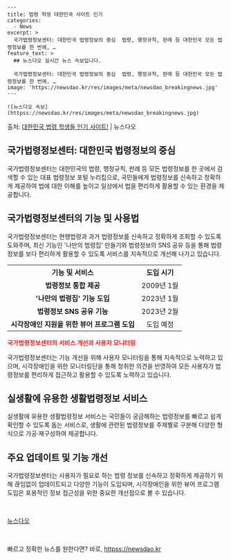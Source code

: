     ---
    title: 법령 학생 대한민국 사이트 인기
    categories:
      - News
    excerpt: >
      국가법령정보센터: 대한민국 법령정보의 중심  법령, 행정규칙, 판례 등 대한민국 모든 법령정보를 한 번에, …
    feature_text: >
      ## 뉴스다오 실시간 뉴스 속보입니다.
    
      국가법령정보센터: 대한민국 법령정보의 중심  법령, 행정규칙, 판례 등 대한민국 모든 법령정보를 한 번에, …
    image: 'https://newsdao.kr/res/images/meta/newsdao_breakingnews.jpg'
    ---
    
    ![뉴스다오 속보](httpss://newsdao.kr/res/images/meta/newsdao_breakingnews.jpg)

<p>출처: <a href="httpss://newsdao.kr/4500" rel="dofollow">대한민국 법령 학생들 인기 사이트!</a> | 뉴스다오</p>

<h2>국가법령정보센터: 대한민국 법령정보의 중심</h2>
<p data-ke-size="size16">국가법령정보센터는 대한민국의 법령, 행정규칙, 판례 등 모든 법령정보를 한 곳에서 검색할 수 있는 대표 법령정보 포털 누리집으로, 국민들에게 법령정보를 신속하고 정확하게 제공하여 법에 대한 이해를 높이고 일상에서 법을 편리하게 활용할 수 있는 환경을 제공합니다.</p>

<h2 data-ke-size="size26">국가법령정보센터의 기능 및 사용법</h2>
<p data-ke-size="size16">국가법령정보센터는 현행법령과 과거 법령정보를 신속하고 정확하게 조회할 수 있도록 도와주며, 최신 기능인 '나만의 법령집' 만들기와 법령정보의 SNS 공유 등을 통해 법령정보를 보다 편리하게 활용할 수 있도록 서비스를 지속적으로 개선해 나가고 있습니다.</p>

<table>
	<tr>
		<th>기능 및 서비스</th>
		<th>도입 시기</th>
	</tr>
	<tr>
		<td style="text-align: center; height: 17px;"><b>법령정보 통합 제공</b></td>
		<td style="text-align: center; height: 17px;">2009년 1월</td>
	</tr>
	<tr>
		<td style="text-align: center; height: 17px;"><b>'나만의 법령집' 기능 도입</b></td>
		<td style="text-align: center; height: 17px;">2023년 1월</td>
	</tr>
	<tr>
		<td style="text-align: center; height: 17px;"><b>법령정보 SNS 공유 기능</b></td>
		<td style="text-align: center; height: 17px;">2023년 2월</td>
	</tr>
	<tr>
		<td style="text-align: center; height: 17px;"><b>시각장애인 지원을 위한 뷰어 프로그램 도입</b></td>
		<td style="text-align: center; height: 17px;">도입 예정</td>
	</tr>
</table>

<b><span style="color: #ee2323;">국가법령정보센터의 서비스 개선과 사용자 모니터링</span></b>
<p data-ke-size="size16">국가법령정보센터는 기능 개선을 위해 사용자 모니터링을 통해 지속적으로 노력하고 있으며, 시각장애인을 위한 모니터링단을 통해 청취한 의견을 반영하여 모든 사용자가 법령정보를 편리하게 접근하고 활용할 수 있도록 노력하고 있습니다.</p>

<h2 data-ke-size="size26">실생활에 유용한 생활법령정보 서비스</h2>
<p data-ke-size="size16">실생활에 유용한 생활법령정보 서비스는 국민들이 궁금해하는 법령정보를 빠르고 쉽게 확인할 수 있도록 돕는 서비스로, 생활에 관련된 법령정보를 주제별로 구분해 다양한 형식으로 가공·재구성하여 제공합니다.</p>

<h2 data-ke-size="size26">주요 업데이트 및 기능 개선</h2>
<p data-ke-size="size16">국가법령정보센터는 사용자가 필요로 하는 법령 정보를 신속하고 정확하게 제공하기 위해 끊임없이 업데이트되고 다양한 기능이 도입되며, 시각장애인을 위한 뷰어 프로그램 도입은 포용적인 정보 접근성을 위한 중요한 개선점으로 볼 수 있습니다.</p>

<p data-ke-size="size16">&nbsp;</p>
<p data-ke-size="size16"><a href="httpss://newsdao.kr/4500">뉴스다오</a></p>
<p data-ke-size="size16">&nbsp;</p>
 

빠르고 정확한 뉴스를 원한다면? 바로, <a href="httpss://newsdao.kr" rel="dofollow">httpss://newsdao.kr</a>


    